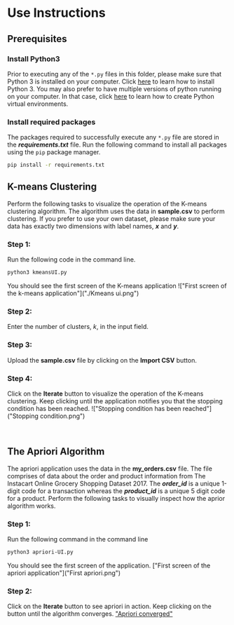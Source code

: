 # Use Instructions

## Prerequisites

### Install Python3
Prior to executing any of the ```*.py``` files in this folder, please make sure that Python 3 is installed on your computer. Click [here]("https://www.python.org/downloads/") to learn how to install Python 3. You may also prefer to have multiple versions of python running on your computer. In that case, click [here]("https://docs.python.org/3/library/venv.html") to learn how to create Python virtual environments.

### Install required packages

The packages required to successfully execute any ```*.py``` file are stored in the ***requirements.txt*** file. Run the following command to install all packages using the ```pip``` package manager.
```bash
pip install -r requirements.txt
```
 

## K-means Clustering
Perform the following tasks to visualize the operation of the K-means clustering algorithm. The algorithm uses the data in **sample.csv** to perform clustering. If you prefer to use your own dataset, please make sure your data has exactly two dimensions with label names, ***x*** and ***y***.

### Step 1:
Run the following code in the command line.
```bash
python3 kmeansUI.py
```

You should see the first screen of the K-means application
!["First screen of the k-means application"]("./Kmeans ui.png")

### Step 2: 
Enter the number of clusters, *k*, in the input field.

### Step 3:
Upload the **sample.csv** file by clicking on the **Import CSV** button.

### Step 4:
Click on the **Iterate** button to visualize the operation of the K-means clustering. Keep clicking until the application notifies you that the stopping condition has been reached.
!["Stopping condition has been reached"]("Stopping condition.png")

<br/>

## The Apriori Algorithm
The apriori application uses the data in the **my_orders.csv** file. The file comprises of data about the order and product information from The Instacart Online Grocery Shopping Dataset 2017. The ***order_id*** is a unique 1-digit code for a transaction whereas the ***product_id*** is a unique 5 digit code for a product.  Perform the following tasks to visually inspect how the aprior algorithm works.

### Step 1:
Run the following command in the command line
```bash
python3 apriori-UI.py
```

You should see the first screen of the application.
["First screen of the apriori application"]("First apriori.png")

### Step 2:
Click on the **Iterate** button to see apriori in action. Keep clicking on the button until the algorithm converges.
["Apriori converged"]("Converged.png")








